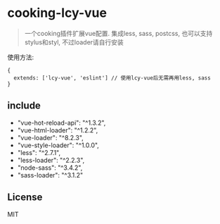 # cooking-lcy-vue

> 一个cooking插件扩展vue配置.
> 集成less, sass, postcss, 也可以支持stylus和styl, 不过loader请自行安装

使用方法:
```
{
  extends: ['lcy-vue', 'eslint'] // 使用lcy-vue后无需再用less, sass
}
```

## include
- "vue-hot-reload-api": "^1.3.2",
- "vue-html-loader": "^1.2.2",
- "vue-loader": "^8.2.3",
- "vue-style-loader": "^1.0.0",
- "less": "^2.7.1",
- "less-loader": "^2.2.3",
- "node-sass": "^3.4.2",
- "sass-loader": "^3.1.2"

## License
MIT
